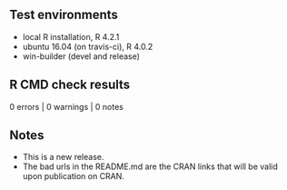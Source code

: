 ## Test environments
* local R installation, R 4.2.1
* ubuntu 16.04 (on travis-ci), R 4.0.2
* win-builder (devel and release)

## R CMD check results
0 errors | 0 warnings | 0 notes

## Notes
* This is a new release.
* The bad urls in the README.md are the CRAN links that will be valid upon publication on CRAN.
